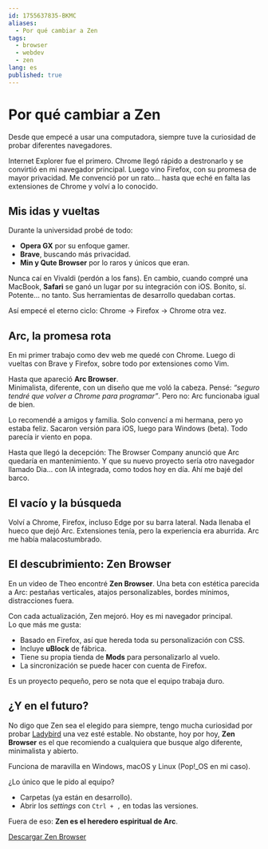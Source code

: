 ```yaml
---
id: 1755637835-BKMC
aliases:
  - Por qué cambiar a Zen
tags:
  - browser
  - webdev
  - zen
lang: es
published: true
---
```


# Por qué cambiar a Zen

Desde que empecé a usar una computadora, siempre tuve la curiosidad de probar diferentes navegadores.

Internet Explorer fue el primero. Chrome llegó rápido a destronarlo y se convirtió en mi navegador principal. Luego vino Firefox, con su promesa de mayor privacidad. Me convenció por un rato… hasta que eché en falta las extensiones de Chrome y volví a lo conocido.

## Mis idas y vueltas

Durante la universidad probé de todo:

- **Opera GX** por su enfoque gamer.
- **Brave**, buscando más privacidad.
- **Min y Qute Browser** por lo raros y únicos que eran.

Nunca caí en Vivaldi (perdón a los fans). En cambio, cuando compré una MacBook, **Safari** se ganó un lugar por su integración con iOS. Bonito, sí. Potente… no tanto. Sus herramientas de desarrollo quedaban cortas.

Así empecé el eterno ciclo: Chrome → Firefox → Chrome otra vez.

## Arc, la promesa rota

En mi primer trabajo como dev web me quedé con Chrome. Luego di vueltas con Brave y Firefox, sobre todo por extensiones como Vim.

Hasta que apareció **Arc Browser**.  
Minimalista, diferente, con un diseño que me voló la cabeza. Pensé: _“seguro tendré que volver a Chrome para programar”_. Pero no: Arc funcionaba igual de bien.

Lo recomendé a amigos y familia. Solo convencí a mi hermana, pero yo estaba feliz. Sacaron versión para iOS, luego para Windows (beta). Todo parecía ir viento en popa.

Hasta que llegó la decepción: The Browser Company anunció que Arc quedaría en mantenimiento. Y que su nuevo proyecto sería otro navegador llamado Dia… con IA integrada, como todos hoy en día. Ahí me bajé del barco.

## El vacío y la búsqueda

Volví a Chrome, Firefox, incluso Edge por su barra lateral. Nada llenaba el hueco que dejó Arc. Extensiones tenía, pero la experiencia era aburrida. Arc me había malacostumbrado.

## El descubrimiento: Zen Browser

En un video de Theo encontré **Zen Browser**. Una beta con estética parecida a Arc: pestañas verticales, atajos personalizables, bordes mínimos, distracciones fuera.

Con cada actualización, Zen mejoró. Hoy es mi navegador principal.  
Lo que más me gusta:

- Basado en Firefox, así que hereda toda su personalización con CSS.
- Incluye **uBlock** de fábrica.
- Tiene su propia tienda de **Mods** para personalizarlo al vuelo.
- La sincronización se puede hacer con cuenta de Firefox.

Es un proyecto pequeño, pero se nota que el equipo trabaja duro.

## ¿Y en el futuro?

No digo que Zen sea el elegido para siempre, tengo mucha curiosidad por probar [Ladybird](https://ladybird.org) una vez esté estable. No obstante, hoy por hoy, **Zen Browser** es el que recomiendo a cualquiera que busque algo diferente, minimalista y abierto.

Funciona de maravilla en Windows, macOS y Linux (Pop!\_OS en mi caso).

¿Lo único que le pido al equipo?

- Carpetas (ya están en desarrollo).
- Abrir los _settings_ con `Ctrl + ,` en todas las versiones.

Fuera de eso: **Zen es el heredero espiritual de Arc**.

[Descargar Zen Browser](https://zen-browser.app/)

